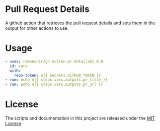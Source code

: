 # Pull Request Details

A github action that retrieves the pull request details and sets them in the output for other actions to use.

# Usage

```yaml
- uses: ramonsnir/gh-action-pr-details@1.0.0
  id: vars
  with:
    repo-token: ${{ secrets.GITHUB_TOKEN }}
- run: echo ${{ steps.vars.outputs.pr_title }}
- run: echo ${{ steps.vars.outputs.pr_url }}
```

# License

The scripts and documentation in this project are released under the [MIT License](LICENSE)
